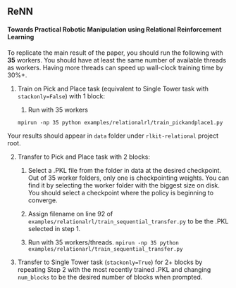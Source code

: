 ## ReNN

#### Towards Practical Robotic Manipulation using Relational Reinforcement Learning

To replicate the main result of the paper, you should run the following with **35** workers. You should have at least the same number of available threads as workers. Having more threads can speed up wall-clock training time by 30%+.

1. Train on Pick and Place task (equivalent to Single Tower task with `stackonly=False`) with 1 block:

    1. Run with 35 workers
    
    `mpirun -np 35 python examples/relationalrl/train_pickandplace1.py`

Your results should appear in `data` folder under `rlkit-relational` project root.

2. Transfer to Pick and Place task with 2 blocks:

    1. Select a .PKL file from the folder in data at the desired checkpoint. Out of 35 worker folders, only one is checkpointing weights. You can find it by selecting the worker folder with the biggest size on disk. You should select a checkpoint where the policy is beginning to converge.
    
    2. Assign filename on line 92 of `examples/relationalrl/train_sequential_transfer.py` to be the .PKL selected in step 1.
    
    3. Run with 35 workers/threads.
`mpirun -np 35 python examples/relationarl/train_sequential_transfer.py`

3. Transfer to Single Tower task (`stackonly=True`) for 2+ blocks by repeating Step 2 with the most recently trained .PKL and changing `num_blocks` to be the desired number of blocks when prompted.